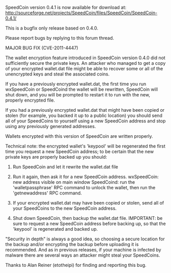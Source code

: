 SpeedCoin version 0.4.1 is now available for download at:
http://sourceforge.net/projects/SpeedCoin/files/SpeedCoin/SpeedCoin-0.4.1/

This is a bugfix only release based on 0.4.0.

Please report bugs by replying to this forum thread.

MAJOR BUG FIX  (CVE-2011-4447)

The wallet encryption feature introduced in SpeedCoin version 0.4.0 did not sufficiently secure the private keys. An attacker who
managed to get a copy of your encrypted wallet.dat file might be able to recover some or all of the unencrypted keys and steal the
associated coins.

If you have a previously encrypted wallet.dat, the first time you run wxSpeedCoin or SpeedCoind the wallet will be rewritten, SpeedCoin will
shut down, and you will be prompted to restart it to run with the new, properly encrypted file.

If you had a previously encrypted wallet.dat that might have been copied or stolen (for example, you backed it up to a public
location) you should send all of your SpeedCoins to yourself using a new SpeedCoin address and stop using any previously generated addresses.

Wallets encrypted with this version of SpeedCoin are written properly.

Technical note: the encrypted wallet's 'keypool' will be regenerated the first time you request a new SpeedCoin address; to be certain that the
new private keys are properly backed up you should:

1. Run SpeedCoin and let it rewrite the wallet.dat file

2. Run it again, then ask it for a new SpeedCoin address.
wxSpeedCoin: new address visible on main window
SpeedCoind: run the 'walletpassphrase' RPC command to unlock the wallet,  then run the 'getnewaddress' RPC command.

3. If your encrypted wallet.dat may have been copied or stolen, send all of your SpeedCoins to the new SpeedCoin address.

4. Shut down SpeedCoin, then backup the wallet.dat file.
IMPORTANT: be sure to request a new SpeedCoin address before backing up, so that the 'keypool' is regenerated and backed up.

"Security in depth" is always a good idea, so choosing a secure location for the backup and/or encrypting the backup before uploading it is recommended. And as in previous releases, if your machine is infected by malware there are several ways an attacker might steal your SpeedCoins.

Thanks to Alan Reiner (etotheipi) for finding and reporting this bug.
